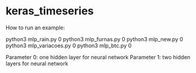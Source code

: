 # keras_timeseries

How to run an example:

python3 mlp_rain.py 0
python3 mlp_furnas.py 0
python3 mlp_new.py 0
python3 mlp_variacoes.py 0
python3 mlp_btc.py 0


Parameter 0: one hidden layer for neural network
Parameter 1: two hidden layers for neural network
